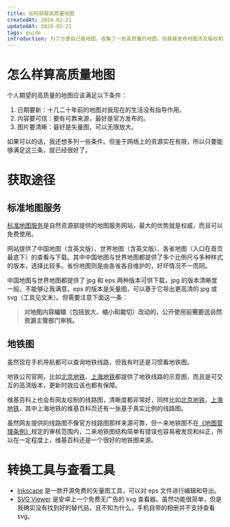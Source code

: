 ```yaml
---
title: 如何获取高质量地图
createdAt: 2024-02-21
updatedAt: 2024-02-21
tags: guide
introduction: 为了方便自己看地图，收集了一些高质量的地图。但直接发布地图涉及版权和法律法规问题，所以分享一些高质量地图的获取方式，都是合法途径。
---
```


# 怎么样算高质量地图

个人期望的高质量的地图应该满足以下条件：

1. 日期要新：十几二十年前的地图对我现在的生活没有指导作用。
2. 内容要可信：要有可靠来源，最好是官方发布的。
3. 图片要清晰：最好是矢量图，可以无限放大。

如果可以的话，我还想多列一些条件。但鉴于网络上的资源实在有限，所以只要能够满足这三条，就已经很好了。

# 获取途径

## 标准地图服务

[标准地图服务](http://bzdt.ch.mnr.gov.cn/index.html)是自然资源部提供的地图服务网站，最大的优势就是权威，而且可以免费使用。

网站提供了中国地图（含英文版）、世界地图（含英文版）、各省地图（入口在首页最底下）的查看与下载。其中中国地图与世界地图都提供了多个比例尺与多种样式的版本，选择比较多。省份地图则是由各省各自维护的，好坏情况不一而同。

中国地图与世界地图都提供了 jpg 和 eps 两种版本可供下载，jpg 的版本清晰度一般，不能够让我满意。eps 的版本是矢量图，可以基于它导出更高清的 jpg 或 svg（工具见文末）。但需要注意下面这一条：

> **对地图内容编辑（包括放大、缩小和裁切）改动的，公开使用前需要送自然资源主管部门审核。**

## 地铁图

虽然现在手机导航都可以查询地铁线路，但我有时还是习惯看地铁图。

地铁公司官网，比如[北京地铁](https://www.bjsubway.com/)、[上海地铁](https://service.shmetro.com/yxxlt/index.htm)都提供了地铁线路的示意图，而且是可交互的高清版本，更新时效应该也都有保障。

维基百科上也会有网友绘制的线路图，清晰度都非常好，同样比如[北京地铁](https://zh.wikipedia.org/wiki/%E5%8C%97%E4%BA%AC%E5%9C%B0%E9%93%81)、[上海地铁](https://zh.wikipedia.org/wiki/%E4%B8%8A%E6%B5%B7%E5%9C%B0%E9%93%81)，其中上海地铁的维基百科页还有一张基于真实比例的线路图。

虽然网友提供的线路图不像官方线路图那样来源可靠，但一来地铁图不在[《地图管理条例》](https://www.gov.cn/zhengce/content/2015-12/14/content_10403.htm)规定的审核范围内，二来地铁图结构简单有错误也容易被发现和纠正，所以在一定程度上，维基百科还是一个很好的地铁图来源。

# 转换工具与查看工具

- [Inkscape](https://inkscape.org/) 是一款开源免费的矢量图工具，可以对 eps 文件进行编辑和导出。
- [SVG Viewer](https://play.google.com/store/apps/details?id=cobos.svgviewer) 是安卓上一个免费无广告的 svg 查看器。虽然功能很简单，但是我确实没有找到好的替代品，且不知为什么，手机自带的相册并不支持查看 svg。
